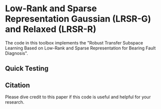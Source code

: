 Low-Rank and Sparse Representation Gaussian (LRSR-G) and Relaxed (LRSR-R)
========
The code in this toolbox implements the "Robust Transfer Subspace Learning Based on Low-Rank and Sparse Representation for Bearing Fault Diagnosis".

Quick Testing
--


Citation
--
Please dive credit to this paper if this code is useful and helpful for your research.
